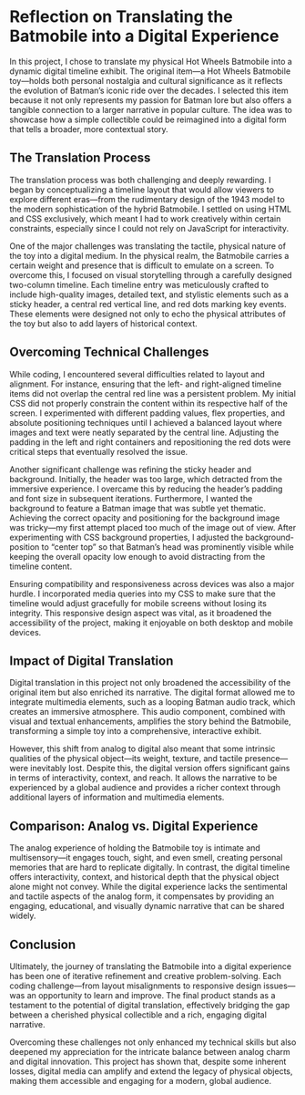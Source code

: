 # Reflection on Translating the Batmobile into a Digital Experience

In this project, I chose to translate my physical Hot Wheels Batmobile into a dynamic digital timeline exhibit. The original item—a Hot Wheels Batmobile toy—holds both personal nostalgia and cultural significance as it reflects the evolution of Batman’s iconic ride over the decades. I selected this item because it not only represents my passion for Batman lore but also offers a tangible connection to a larger narrative in popular culture. The idea was to showcase how a simple collectible could be reimagined into a digital form that tells a broader, more contextual story.

## The Translation Process

The translation process was both challenging and deeply rewarding. I began by conceptualizing a timeline layout that would allow viewers to explore different eras—from the rudimentary design of the 1943 model to the modern sophistication of the hybrid Batmobile. I settled on using HTML and CSS exclusively, which meant I had to work creatively within certain constraints, especially since I could not rely on JavaScript for interactivity.

One of the major challenges was translating the tactile, physical nature of the toy into a digital medium. In the physical realm, the Batmobile carries a certain weight and presence that is difficult to emulate on a screen. To overcome this, I focused on visual storytelling through a carefully designed two-column timeline. Each timeline entry was meticulously crafted to include high-quality images, detailed text, and stylistic elements such as a sticky header, a central red vertical line, and red dots marking key events. These elements were designed not only to echo the physical attributes of the toy but also to add layers of historical context.

## Overcoming Technical Challenges

While coding, I encountered several difficulties related to layout and alignment. For instance, ensuring that the left- and right-aligned timeline items did not overlap the central red line was a persistent problem. My initial CSS did not properly constrain the content within its respective half of the screen. I experimented with different padding values, flex properties, and absolute positioning techniques until I achieved a balanced layout where images and text were neatly separated by the central line. Adjusting the padding in the left and right containers and repositioning the red dots were critical steps that eventually resolved the issue.

Another significant challenge was refining the sticky header and background. Initially, the header was too large, which detracted from the immersive experience. I overcame this by reducing the header’s padding and font size in subsequent iterations. Furthermore, I wanted the background to feature a Batman image that was subtle yet thematic. Achieving the correct opacity and positioning for the background image was tricky—my first attempt placed too much of the image out of view. After experimenting with CSS background properties, I adjusted the background-position to “center top” so that Batman’s head was prominently visible while keeping the overall opacity low enough to avoid distracting from the timeline content.

Ensuring compatibility and responsiveness across devices was also a major hurdle. I incorporated media queries into my CSS to make sure that the timeline would adjust gracefully for mobile screens without losing its integrity. This responsive design aspect was vital, as it broadened the accessibility of the project, making it enjoyable on both desktop and mobile devices.

## Impact of Digital Translation

Digital translation in this project not only broadened the accessibility of the original item but also enriched its narrative. The digital format allowed me to integrate multimedia elements, such as a looping Batman audio track, which creates an immersive atmosphere. This audio component, combined with visual and textual enhancements, amplifies the story behind the Batmobile, transforming a simple toy into a comprehensive, interactive exhibit.

However, this shift from analog to digital also meant that some intrinsic qualities of the physical object—its weight, texture, and tactile presence—were inevitably lost. Despite this, the digital version offers significant gains in terms of interactivity, context, and reach. It allows the narrative to be experienced by a global audience and provides a richer context through additional layers of information and multimedia elements.

## Comparison: Analog vs. Digital Experience

The analog experience of holding the Batmobile toy is intimate and multisensory—it engages touch, sight, and even smell, creating personal memories that are hard to replicate digitally. In contrast, the digital timeline offers interactivity, context, and historical depth that the physical object alone might not convey. While the digital experience lacks the sentimental and tactile aspects of the analog form, it compensates by providing an engaging, educational, and visually dynamic narrative that can be shared widely.

## Conclusion

Ultimately, the journey of translating the Batmobile into a digital experience has been one of iterative refinement and creative problem-solving. Each coding challenge—from layout misalignments to responsive design issues—was an opportunity to learn and improve. The final product stands as a testament to the potential of digital translation, effectively bridging the gap between a cherished physical collectible and a rich, engaging digital narrative.

Overcoming these challenges not only enhanced my technical skills but also deepened my appreciation for the intricate balance between analog charm and digital innovation. This project has shown that, despite some inherent losses, digital media can amplify and extend the legacy of physical objects, making them accessible and engaging for a modern, global audience.
